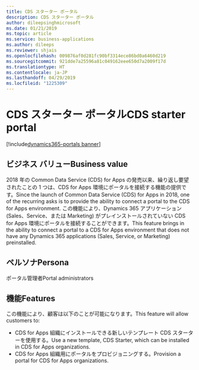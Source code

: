 ```yaml
---
title: CDS スターター ポータル
description: CDS スターター ポータル
author: dileepsinghmicrosoft
ms.date: 01/21/2019
ms.topic: article
ms.service: business-applications
ms.author: dileeps
ms.reviewer: shjais
ms.openlocfilehash: 009876af0d281fc90bf3314ece86bd0a6460d219
ms.sourcegitcommit: 921dde7a25596a81c049162eee650d7a2009f17d
ms.translationtype: HT
ms.contentlocale: ja-JP
ms.lasthandoff: 04/29/2019
ms.locfileid: "1225309"
---
```

#  <a name="cds-starter-portal"></a><span data-ttu-id="89cfc-103">CDS スターター ポータル</span><span class="sxs-lookup"><span data-stu-id="89cfc-103">CDS starter portal</span></span> 
[!include[dynamics365-portals banner](../includes/dynamics365-portals.md)]


## <a name="business-value"></a><span data-ttu-id="89cfc-104">ビジネス バリュー</span><span class="sxs-lookup"><span data-stu-id="89cfc-104">Business value</span></span>

<span data-ttu-id="89cfc-105">2018 年の Common Data Service (CDS) for Apps の発売以来、繰り返し要望されたことの 1 つは、CDS for Apps 環境にポータルを接続する機能の提供です。</span><span class="sxs-lookup"><span data-stu-id="89cfc-105">Since the launch of Common Data Service (CDS) for Apps in 2018, one of the recurring asks is to provide the ability to connect a portal to the CDS for Apps environment.</span></span> <span data-ttu-id="89cfc-106">この機能により、Dynamics 365 アプリケーション (Sales、Service、または Marketing) がプレインストールされていない CDS for Apps 環境にポータルを接続することができます。</span><span class="sxs-lookup"><span data-stu-id="89cfc-106">This feature brings in the ability to connect a portal to a CDS for Apps environment that does not have any Dynamics 365 applications (Sales, Service, or Marketing) preinstalled.</span></span> 

## <a name="persona"></a><span data-ttu-id="89cfc-107">ペルソナ</span><span class="sxs-lookup"><span data-stu-id="89cfc-107">Persona</span></span> 

<span data-ttu-id="89cfc-108">ポータル管理者</span><span class="sxs-lookup"><span data-stu-id="89cfc-108">Portal administrators</span></span>

## <a name="features"></a><span data-ttu-id="89cfc-109">機能</span><span class="sxs-lookup"><span data-stu-id="89cfc-109">Features</span></span>

<span data-ttu-id="89cfc-110">この機能により、顧客は以下のことが可能になります。</span><span class="sxs-lookup"><span data-stu-id="89cfc-110">This feature will allow customers to:</span></span>

- <span data-ttu-id="89cfc-111">CDS for Apps 組織にインストールできる新しいテンプレート CDS スターターを使用する。</span><span class="sxs-lookup"><span data-stu-id="89cfc-111">Use a new template, CDS Starter, which can be installed in CDS for Apps organizations.</span></span>
- <span data-ttu-id="89cfc-112">CDS for Apps 組織用にポータルをプロビジョニングする。</span><span class="sxs-lookup"><span data-stu-id="89cfc-112">Provision a portal for CDS for Apps organizations.</span></span>

